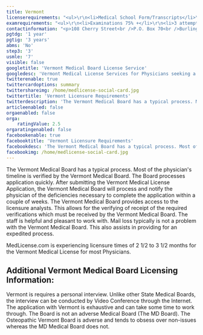 ```yaml
---
title: Vermont
licenserequirements: "<ul>\r\n<li>Medical School Form/Transcripts</li>\r\n<li>Internship/Residency/Fellowship Forms</li>\r\n<li>Current Privileges</li>\r\n<li>All State Medical Licenses (past/present)</li>\r\n<li>All National Examination Scores (USMLE/FLEX/NBME)</li>\r\n<li>ECFMG Certification</li>\r\n<li>NPDB-HIPDB Report</li>\r\n<li>3 Physician References</li>\r\n</ul>"
examrequirements: "<ul>\r\n<li>Examinations 75% +</li>\r\n<li>3 attempt limit - USMLE Step 3</li>\r\n<li>7 year limit - USMLE</li>\r\n<li>1 year PGY for USA Grads</li>\r\n<li>3 years PGY for Non-USA Grads</li>\r\n<li>State Exam Accepted if Pre-1975</li>\r\n<li>No SPEX Exam Requirement</li>\r\n</ul>"
contactinformation: "<p>108 Cherry Street<br />P.O. Box 70<br />Burlington, VT 05402<br />Phone: (802) 657-4220<br />Fax: (802) 657-4227</p>\r\n<p><a href=\"http://www.healthvermont.gov/\">www.healthvermont.gov</a></p>"
pgtdg: '1 year'
pgtig: '3 years'
abms: 'No'
step3: '3'
usmle: '7'
visible: false
googletitle: 'Vermont Medical Board License Service'
googledesc: 'Vermont Medical License Services for Physicians seeking a Licensing Company to  expedite the application process with the Vermont Medical Board'
twitterenable: true
twittercardoptions: summary
twittershareimg: /home/medlicense-social-card.jpg
twittertitle: 'Vermont Licensure Requirements'
twitterdescription: 'The Vermont Medical Board has a typical process. Most of the physician''s timeline is verified by the Vermont Medical Board and they processes applications quickly. Licensure usually takes 2 1/2 to 3 1/2 months for most Physicians.'
articleenabled: false
orgaenabled: false
orga:
    ratingValue: 2.5
orgaratingenabled: false
facebookenable: true
facebooktitle: 'Vermont Licensure Requirements'
facebookdesc: 'The Vermont Medical Board has a typical process. Most of the physician''s timeline is verified by the Vermont Medical Board and they processes applications quickly. Licensure usually takes 2 1/2 to 3 1/2 months for most Physicians.'
facebookimg: /home/medlicense-social-card.jpg
---
```


<p>The Vermont Medical Board has a typical process. Most of the physician's timeline is verified by the Vermont Medical Board. The Board processes application quickly. After submitting the Vermont Medical License Application, the Vermont Medical Board will process and notify the physician of the deficiencies necessary to complete the application within a couple of weeks. The Vermont Medical Board provides access to the licensure analysts. This allows for the verifying of receipt of the required verifications which must be received by the Vermont Medical Board. The staff is helpful and pleasant to work with. Mail loss typically is not a problem with the Vermont Medical Board. This also assists in providing for an expedited process.</p>
<p>MedLicense.com is experiencing licensure times of 2 1/2 to 3 1/2 months for the Vermont Medical License for most Physicians.</p>
<h2 id="mcetoc_1ce9me1q60">Additional Vermont Medical Board Licensing Information:</h2>
<p>Vermont is requires a personal interview. Unlike other State Medical Boards, the interview can be conducted by Video Conference through the Internet. The application with Vermont is exhaustive and can take some time to work through. The Board is not an adverse Medical Board (The MD Board). The Osteopathic Vermont Board is adverse and tends to obsess over non-issues whereas the MD Medical Board does not.</p>